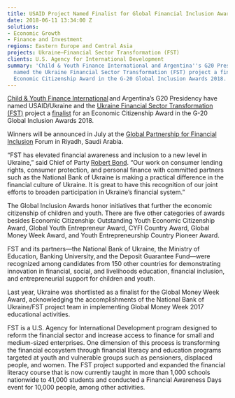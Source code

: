 ```yaml
---
title: USAID Project Named Finalist for Global Financial Inclusion Award
date: 2018-06-11 13:34:00 Z
solutions:
- Economic Growth
- Finance and Investment
regions: Eastern Europe and Central Asia
projects: Ukraine—Financial Sector Transformation (FST)
clients: U.S. Agency for International Development
summary: 'Child & Youth Finance International and Argentina''s G20 Presidency have
  named the Ukraine Financial Sector Transformation (FST) project a finalist for an
  Economic Citizenship Award in the G-20 Global Inclusion Awards 2018. '
---
```


[Child & Youth Finance International](https://childfinanceinternational.org/initiatives/awards.html) and Argentina’s G20 Presidency have named USAID/Ukraine and the [Ukraine Financial Sector Transformation (FST)](https://www.dai.com/our-work/projects/ukraine-transforming-financial-sector-fst) project a [finalist](http://childfinanceinternational.org/resources/global-inclusion-awards/2018/GIA_Finalists_2018.pdf) for an Economic Citizenship Award in the G-20 Global Inclusion Awards 2018.

Winners will be announced in July at the [Global Partnership for Financial Inclusion](https://www.gpfi.org/about-gpfi) Forum in Riyadh, Saudi Arabia.

“FST has elevated financial awareness and inclusion to a new level in Ukraine,” said Chief of Party [Robert Bond](https://www.dai.com/who-we-are/our-team/robert-bond). “Our work on consumer lending rights, consumer protection, and personal finance with committed partners such as the National Bank of Ukraine is making a practical difference in the financial culture of Ukraine. It is great to have this recognition of our joint efforts to broaden participation in Ukraine’s financial system.”

The Global Inclusion Awards honor initiatives that further the economic citizenship of children and youth. There are five other categories of awards besides Economic Citizenship: Outstanding Youth Economic Citizenship Award, Global Youth Entrepreneur Award, CYFI Country Award, Global Money Week Award, and Youth Entrepreneurship Country Pioneer Award.

FST and its partners—the National Bank of Ukraine, the Ministry of Education, Banking University, and the Deposit Guarantee Fund—were recognized among candidates from 150 other countries for demonstrating innovation in financial, social, and livelihoods education, financial inclusion, and entrepreneurial support for children and youth.

Last year, Ukraine was shortlisted as a finalist for the Global Money Week Award, acknowledging the accomplishments of the National Bank of Ukraine/FST project team in implementing Global Money Week 2017 educational activities.

FST is a U.S. Agency for International Development program designed to reform the financial sector and increase access to finance for small and medium-sized enterprises. One dimension of this process is transforming the financial ecosystem through financial literacy and education programs targeted at youth and vulnerable groups such as pensioners, displaced people, and women. The FST project supported and expanded the financial literacy course that is now currently taught in more than 1,000 schools nationwide to 41,000 students and conducted a Financial Awareness Days event for 10,000 people, among other activities.